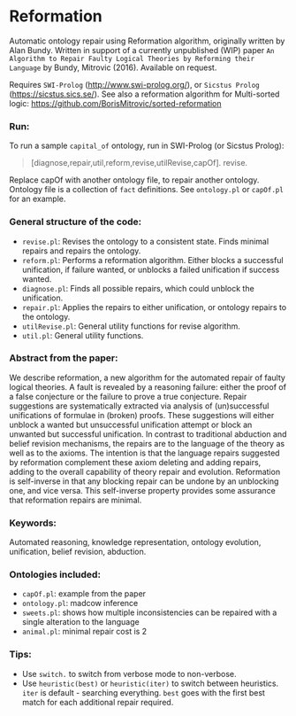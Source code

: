 # Reformation
Automatic ontology repair using Reformation algorithm, originally written by Alan Bundy. Written in support of a currently unpublished (WIP) paper `An Algorithm to Repair Faulty Logical Theories by Reforming their Language` by Bundy, Mitrovic (2016). Available on request.

Requires `SWI-Prolog` (http://www.swi-prolog.org/), or `Sicstus Prolog` (https://sicstus.sics.se/).  See also a reformation algorithm for Multi-sorted logic: https://github.com/BorisMitrovic/sorted-reformation

### Run:
To run a sample `capital_of` ontology, run in SWI-Prolog (or Sicstus Prolog): 
  > [diagnose,repair,util,reform,revise,utilRevise,capOf]. revise.
  
Replace capOf with another ontology file, to repair another ontology. Ontology file is a collection of `fact` definitions. See `ontology.pl` or `capOf.pl` for an example.

### General structure of the code:
 - `revise.pl`: Revises the ontology to a consistent state. Finds minimal repairs and repairs the ontology.
 - `reform.pl`: Performs a reformation algorithm. Either blocks a successful unification, if failure wanted, or unblocks a failed unification if success wanted.
 - `diagnose.pl`: Finds all possible repairs, which could unblock the unification.
 - `repair.pl`: Applies the repairs to either unification, or ontology repairs to the ontology.
 - `utilRevise.pl`: General utility functions for revise algorithm.
 - `util.pl`: General utility functions.

### Abstract from the paper:
  We describe reformation, a new algorithm for the automated repair of faulty logical theories. A fault is revealed by a reasoning failure: either the proof of a false conjecture or the failure to prove a true conjecture. Repair suggestions are systematically extracted via analysis of (un)successful unifications of formulae in (broken) proofs. These suggestions will either unblock a wanted but unsuccessful unification attempt or block an unwanted but successful unification. In contrast to traditional abduction and belief revision mechanisms, the repairs are to the language of the theory as well as to the axioms. The intention is that the language repairs suggested by reformation complement these axiom deleting and adding repairs, adding to the overall capability of theory repair and evolution. Reformation is self-inverse in that any blocking repair can be undone by an unblocking one, and vice versa. This self-inverse property provides some assurance that reformation repairs are minimal.

### Keywords:
  Automated reasoning, knowledge representation, ontology evolution, unification, belief revision, abduction.

### Ontologies included:
 - `capOf.pl`: example from the paper
 - `ontology.pl`: madcow inference
 - `sweets.pl`: shows how multiple inconsistencies can be repaired with a single alteration to the language
 - `animal.pl`: minimal repair cost is 2

### Tips:
 - Use `switch.` to switch from verbose mode to non-verbose.
 - Use `heuristic(best)` or `heuristic(iter)` to switch between heuristics. `iter` is default - searching everything. `best` goes with the first best match for each additional repair required.
